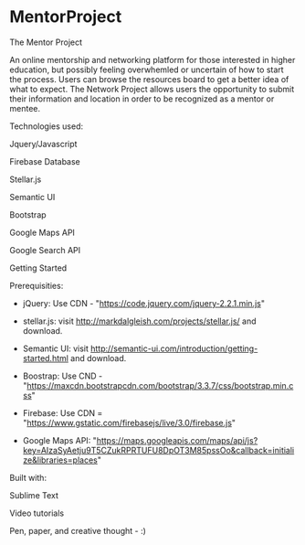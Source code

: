 # MentorProject

The Mentor Project

An online mentorship and networking platform for those interested in higher education, but possibly feeling overwhemled or uncertain of how to start the process. Users can browse the resources board to get a better idea of what to expect.  The Network Project allows users the opportunity to submit their information and location in order to be recognized as a mentor or mentee. 


Technologies used:

Jquery/Javascript

Firebase Database

Stellar.js

Semantic UI

Bootstrap

Google Maps API

Google Search API


Getting Started


Prerequisities:


- jQuery: Use CDN - "https://code.jquery.com/jquery-2.2.1.min.js"

- stellar.js: visit http://markdalgleish.com/projects/stellar.js/ and download.

- Semantic UI: visit http://semantic-ui.com/introduction/getting-started.html and download.

- Boostrap: Use CND - "https://maxcdn.bootstrapcdn.com/bootstrap/3.3.7/css/bootstrap.min.css" 


- Firebase: Use CDN = "https://www.gstatic.com/firebasejs/live/3.0/firebase.js"

- Google Maps API:  "https://maps.googleapis.com/maps/api/js?key=AIzaSyAetju9T5CZukRPRTUFU8DpOT3M85pssOo&callback=initialize&libraries=places"
   


Built with:

Sublime Text

Video tutorials

Pen, paper, and creative thought - :)



